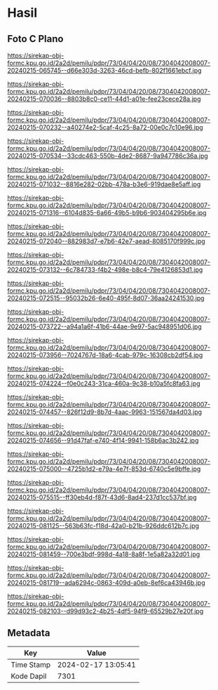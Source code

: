 # Hasil

## Foto C Plano

https://sirekap-obj-formc.kpu.go.id/2a2d/pemilu/pdpr/73/04/04/20/08/7304042008007-20240215-065745--d66e303d-3263-46cd-befb-802f1661ebcf.jpg

https://sirekap-obj-formc.kpu.go.id/2a2d/pemilu/pdpr/73/04/04/20/08/7304042008007-20240215-070036--8803b8c0-ce11-44d1-a01e-fee23cece28a.jpg

https://sirekap-obj-formc.kpu.go.id/2a2d/pemilu/pdpr/73/04/04/20/08/7304042008007-20240215-070232--a40274e2-5caf-4c25-8a72-00e0c7c10e96.jpg

https://sirekap-obj-formc.kpu.go.id/2a2d/pemilu/pdpr/73/04/04/20/08/7304042008007-20240215-070534--33cdc463-550b-4de2-8687-9a947786c36a.jpg

https://sirekap-obj-formc.kpu.go.id/2a2d/pemilu/pdpr/73/04/04/20/08/7304042008007-20240215-071032--8816e282-02bb-478a-b3e6-919dae8e5aff.jpg

https://sirekap-obj-formc.kpu.go.id/2a2d/pemilu/pdpr/73/04/04/20/08/7304042008007-20240215-071316--6104d835-6a66-49b5-b9b6-903404295b6e.jpg

https://sirekap-obj-formc.kpu.go.id/2a2d/pemilu/pdpr/73/04/04/20/08/7304042008007-20240215-072040--882983d7-e7b6-42e7-aead-8085170f999c.jpg

https://sirekap-obj-formc.kpu.go.id/2a2d/pemilu/pdpr/73/04/04/20/08/7304042008007-20240215-073132--6c784733-f4b2-498e-b8c4-79e4126853d1.jpg

https://sirekap-obj-formc.kpu.go.id/2a2d/pemilu/pdpr/73/04/04/20/08/7304042008007-20240215-072515--95032b26-6e40-495f-8d07-36aa24241530.jpg

https://sirekap-obj-formc.kpu.go.id/2a2d/pemilu/pdpr/73/04/04/20/08/7304042008007-20240215-073722--a94a1a6f-41b6-44ae-9e97-5ac948951d06.jpg

https://sirekap-obj-formc.kpu.go.id/2a2d/pemilu/pdpr/73/04/04/20/08/7304042008007-20240215-073956--7024767d-18a6-4cab-979c-16308cb2df54.jpg

https://sirekap-obj-formc.kpu.go.id/2a2d/pemilu/pdpr/73/04/04/20/08/7304042008007-20240215-074224--f0e0c243-31ca-460a-9c38-b10a5fc8fa63.jpg

https://sirekap-obj-formc.kpu.go.id/2a2d/pemilu/pdpr/73/04/04/20/08/7304042008007-20240215-074457--826f12d9-8b7d-4aac-9963-151567da4d03.jpg

https://sirekap-obj-formc.kpu.go.id/2a2d/pemilu/pdpr/73/04/04/20/08/7304042008007-20240215-074656--91d47faf-e740-4f14-9941-158b6ac3b242.jpg

https://sirekap-obj-formc.kpu.go.id/2a2d/pemilu/pdpr/73/04/04/20/08/7304042008007-20240215-075000--4725b1d2-e79a-4e7f-853d-6740c5e9bffe.jpg

https://sirekap-obj-formc.kpu.go.id/2a2d/pemilu/pdpr/73/04/04/20/08/7304042008007-20240215-075515--ff30eb4d-f87f-43d6-8ad4-237d1cc537bf.jpg

https://sirekap-obj-formc.kpu.go.id/2a2d/pemilu/pdpr/73/04/04/20/08/7304042008007-20240215-081125--563b63fc-f18d-42a0-b21b-926ddc612b7c.jpg

https://sirekap-obj-formc.kpu.go.id/2a2d/pemilu/pdpr/73/04/04/20/08/7304042008007-20240215-081459--700e3bdf-998d-4a18-8a8f-1e5a82a32d01.jpg

https://sirekap-obj-formc.kpu.go.id/2a2d/pemilu/pdpr/73/04/04/20/08/7304042008007-20240215-081719--ada6294c-0863-409d-a0eb-8ef6ca43946b.jpg

https://sirekap-obj-formc.kpu.go.id/2a2d/pemilu/pdpr/73/04/04/20/08/7304042008007-20240215-082103--d99d93c2-4b25-4df5-94f9-65529b27e20f.jpg


## Metadata

| Key        | Value               |
| ---------- | ------------------- |
| Time Stamp | 2024-02-17 13:05:41 |
| Kode Dapil | 7301                |



